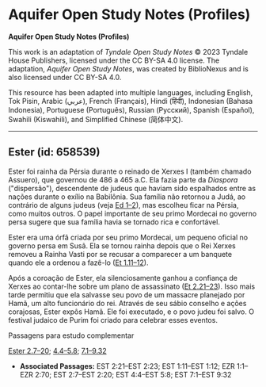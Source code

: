 # Aquifer Open Study Notes (Profiles)

**Aquifer Open Study Notes (Profiles)**

This work is an adaptation of *Tyndale Open Study Notes* © 2023 Tyndale House Publishers, licensed under the CC BY\-SA 4\.0 license. The adaptation, *Aquifer Open Study Notes*, was created by BiblioNexus and is also licensed under CC BY\-SA 4\.0\.

This resource has been adapted into multiple languages, including English, Tok Pisin, Arabic (عربي), French (Français), Hindi (हिंदी), Indonesian (Bahasa Indonesia), Portuguese (Português), Russian (Русский), Spanish (Español), Swahili (Kiswahili), and Simplified Chinese (简体中文).



--------------------------------

## Ester (id: 658539)

Ester foi rainha da Pérsia durante o reinado de Xerxes I (também chamado Assuero), que governou de 486 a 465 a.C. Ela fazia parte da *Diaspora* ("dispersão"), descendente de judeus que haviam sido espalhados entre as nações durante o exílio na Babilônia. Sua família não retornou a Judá, ao contrário de alguns judeus (veja [Ed 1–2](https://ref.ly/Ezra1:1-Ezra2:70)), mas escolheu ficar na Pérsia, como muitos outros. O papel importante de seu primo Mordecai no governo persa sugere que sua família havia se tornado rica e confortável.

Ester era uma órfã criada por seu primo Mordecai, um pequeno oficial no governo persa em Susã. Ela se tornou rainha depois que o Rei Xerxes removeu a Rainha Vasti por se recusar a comparecer a um banquete quando ele a ordenou a fazê\-lo ([Et 1\.11–12](https://ref.ly/Esth1:11-Esth1:12)).

Após a coroação de Ester, ela silenciosamente ganhou a confiança de Xerxes ao contar\-lhe sobre um plano de assassinato ([Et 2\.21–23](https://ref.ly/Esth2:21-Esth2:23)). Isso mais tarde permitiu que ela salvasse seu povo de um massacre planejado por Hamã, um alto funcionário do rei. Através de seu sábio conselho e ações corajosas, Ester expôs Hamã. Ele foi executado, e o povo judeu foi salvo. O festival judaico de Purim foi criado para celebrar esses eventos.

Passagens para estudo complementar

[Ester 2\.7–20](https://ref.ly/Esth2:7-Esth2:20); [4\.4–5\.8](https://ref.ly/Esth4:4-Esth5:8); [7\.1–9\.32](https://ref.ly/Esth7:1-Esth9:32)

* **Associated Passages:** EST 2:21–EST 2:23; EST 1:11–EST 1:12; EZR 1:1–EZR 2:70; EST 2:7–EST 2:20; EST 4:4–EST 5:8; EST 7:1–EST 9:32

